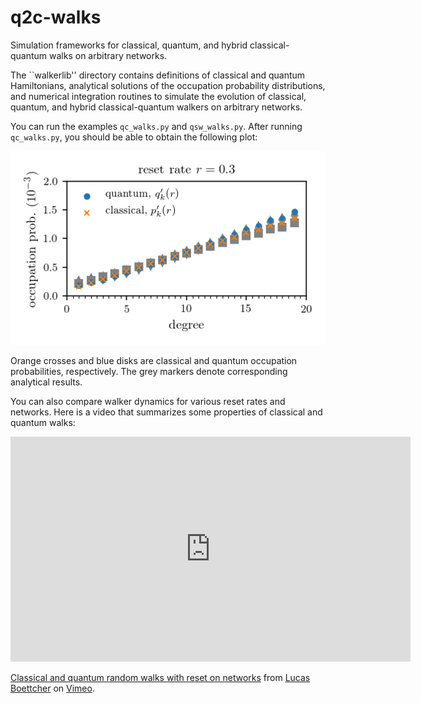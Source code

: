 # q2c-walks

Simulation frameworks for classical, quantum, and hybrid classical-quantum walks on arbitrary networks.

The ``walkerlib'' directory contains definitions of classical and quantum Hamiltonians, analytical solutions of the occupation probability distributions, and numerical integration routines to simulate the evolution of classical, quantum, and hybrid classical-quantum walkers on arbitrary networks.

You can run the examples ``qc_walks.py`` and ``qsw_walks.py``. After running ``qc_walks.py``, you should be able to obtain the following plot: 

<p align="center">
  <img src="qc_plot.png">
</p>

Orange crosses and blue disks are classical and quantum occupation probabilities, respectively. The grey markers denote corresponding analytical results.

You can also compare walker dynamics for various reset rates and networks. Here is a video that summarizes some properties of classical and quantum walks:

<iframe src="https://player.vimeo.com/video/429312302" width="640" height="360" frameborder="0" allow="autoplay; fullscreen" allowfullscreen></iframe>
<p><a href="https://vimeo.com/429312302">Classical and quantum random walks with reset on networks</a> from <a href="https://vimeo.com/user14770743">Lucas Boettcher</a> on <a href="https://vimeo.com">Vimeo</a>.</p>
